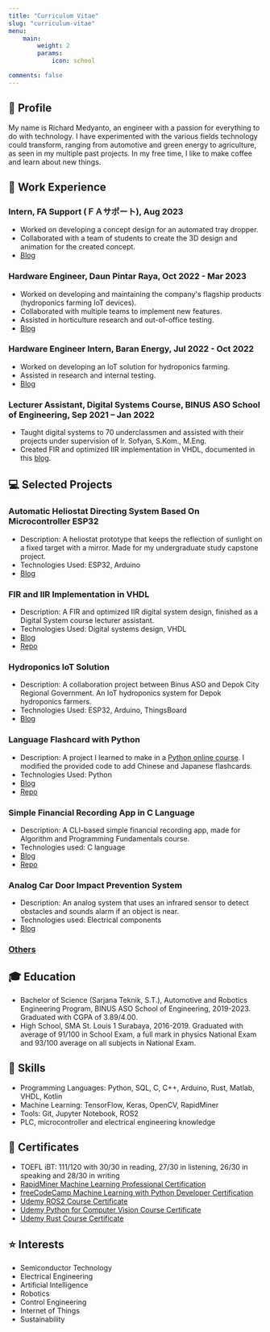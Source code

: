 ```yaml
---
title: "Curriculum Vitae"
slug: "curriculum-vitae"
menu:
    main: 
        weight: 2
        params:
            icon: school

comments: false
---
```


## 🧑 Profile

My name is Richard Medyanto, an engineer with a passion for everything to do with technology. I have experimented with the various fields technology could transform, ranging from automotive and green energy to agriculture, as seen in my multiple past projects. In my free time, I like to make coffee and learn about new things.

## 💼 Work Experience

### Intern, FA Support (ＦＡサポート), Aug 2023

* Worked on developing a concept design for an automated tray dropper.
* Collaborated with a team of students to create the 3D design and animation for the created concept.
* [Blog](/p/2023-summer-course/#fa-support-internship)

### Hardware Engineer, Daun Pintar Raya, Oct 2022 - Mar 2023 

* Worked on developing and maintaining the company's flagship products (hydroponics farming IoT devices).
* Collaborated with multiple teams to implement new features.
* Assisted in horticulture research and out-of-office testing.
* [Blog](/p/daun-pintar)

### Hardware Engineer Intern, Baran Energy, Jul 2022 - Oct 2022

* Worked on developing an IoT solution for hydroponics farming.
* Assisted in research and internal testing.
* [Blog](/p/baran-internship)

### Lecturer Assistant, Digital Systems Course, BINUS ASO School of Engineering, Sep 2021 – Jan 2022

* Taught digital systems to 70 underclassmen and assisted with their projects under supervision of Ir. Sofyan, S.Kom., M.Eng. 
* Created FIR and optimized IIR implementation in VHDL, documented in this [blog](/p/fir-iir-vhdl).


## 💻 Selected Projects

### Automatic Heliostat Directing System Based On Microcontroller ESP32

* Description: A heliostat prototype that keeps the reflection of sunlight on a fixed target with a mirror. Made for my undergraduate study capstone project. 
* Technologies Used: ESP32, Arduino
* [Blog](/p/heliostat)

### FIR and IIR Implementation in VHDL

* Description: A FIR and optimized IIR digital system design, finished as a Digital System course lecturer assistant.
* Technologies Used: Digital systems design, VHDL
* [Blog](/p/fir-iir-vhdl)
* [Repo](https://github.com/richardmedyanto/DigitalSystem)

### Hydroponics IoT Solution

* Description: A collaboration project between Binus ASO and Depok City Regional Government. An IoT hydroponics system for Depok hydroponics farmers.
* Technologies Used: ESP32, Arduino, ThingsBoard
* [Blog](/p/depok-iot-hydroponics)

### Language Flashcard with Python

* Description: A project I learned to make in a [Python online course](https://www.udemy.com/course/100-days-of-code/). I modified the provided code to add Chinese and Japanese flashcards.
* Technologies Used: Python
* [Blog](/p/flashcard-python)
* [Repo](https://github.com/richardmedyanto/language-flashcard)

### Simple Financial Recording App in C Language

* Description: A CLI-based simple financial recording app, made for Algorithm and Programming Fundamentals course.
* Technologies used: C language
* [Blog](/p/finance-record-c)
* [Repo](https://github.com/richardmedyanto/AAPF)

### Analog Car Door Impact Prevention System
* Description: An analog system that uses an infrared sensor to detect obstacles and sounds alarm if an object is near. 
* Technologies used: Electrical components
* [Blog](/p/impact-prevention) 

### [Others](/categories/projects/)


## 🎓 Education

* Bachelor of Science (Sarjana Teknik, S.T.), Automotive and Robotics Engineering Program, BINUS ASO School of Engineering, 2019-2023. Graduated with CGPA of 3.89/4.00. 
* High School, SMA St. Louis 1 Surabaya, 2016-2019. Graduated with average of 91/100 in School Exam, a full mark in physics National Exam and 93/100 average on all subjects in National Exam.


## 🧰 Skills

* Programming Languages: Python, SQL, C, C++, Arduino, Rust, Matlab, VHDL, Kotlin
* Machine Learning: TensorFlow, Keras, OpenCV, RapidMiner
* Tools: Git, Jupyter Notebook, ROS2
* PLC, microcontroller and electrical engineering knowledge

## 📜 Certificates

- TOEFL iBT: 111/120 with 30/30 in reading, 27/30 in listening, 26/30 in speaking and 28/30 in writing
- [RapidMiner Machine Learning Professional Certification](https://ti-user-certificates.s3.amazonaws.com/5733896a-1d71-46e5-b0a3-1ffcf845fe21/4caed482-8054-4128-bab0-e9b2fe8947aa-richard-medyanto-22163235-da59-452b-9ccb-71a7e3146646-certificate.pdf)
- [freeCodeCamp Machine Learning with Python Developer Certification](https://www.freecodecamp.org/certification/richardmedyanto/machine-learning-with-python-v7)
- [Udemy ROS2 Course Certificate](https://www.udemy.com/certificate/UC-fedeef4c-dd3e-4971-a354-3a652d3a4bb9/)
- [Udemy Python for Computer Vision Course Certificate](https://www.udemy.com/certificate/UC-a0f1a58f-a847-40ac-831a-8a8de0e762a2/)
- [Udemy Rust Course Certificate](https://www.udemy.com/certificate/UC-64d614db-951d-415d-84db-dd34e14f1e15/)

## ⭐ Interests

* Semiconductor Technology
* Electrical Engineering
* Artificial Intelligence
* Robotics
* Control Engineering
* Internet of Things
* Sustainability
